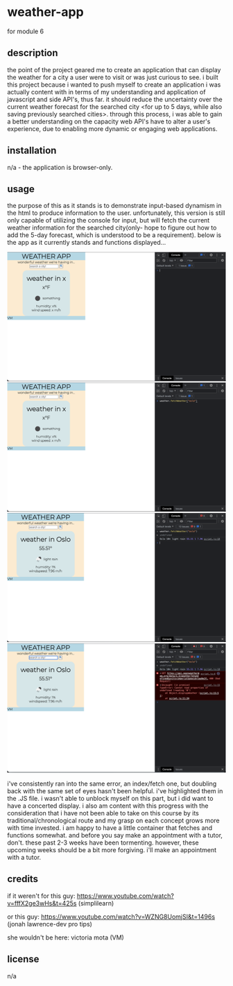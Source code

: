 # weather-app
for module 6

## description

the point of the project geared me to create an application that can display the weather for a city a user were to visit or was just curious to see.
i built this project because i wanted to push myself to create an application i was actually content with in terms of my understanding and application of javascript and side API's, thus far. it should reduce the uncertainty over the current <and future> weather forecast for the searched city <for up to 5 days, while also saving previously searched cities>. through this process, i was able to gain a better understanding on the capacity web API's have to alter a user's experience, due to enabling more dynamic or engaging web applications.

## installation

n/a - the application is browser-only.

## usage

the purpose of this as it stands is to demonstrate input-based dynamism in the html to produce information to the user. unfortunately, this version is still only capable of utilizing the console for input, but will fetch the current weather information for the searched city(only- hope to figure out how to add the 5-day forecast, which is understood to be a requirement). below is the app as it currently stands and functions displayed...

![alt text](assets/images/app-1.png)
![alt text](assets/images/app-2.png)
![alt text](assets/images/app-3.png)
![alt text](assets/images/app-4.png)

i've consistently ran into the same error, an index/fetch one, but doubling back with the same set of eyes hasn't been helpful. i've highlighted them in the .JS file. i wasn't able to unblock myself on this part, but i did want to have a concerted display. i also am content with this progress with the consideration that i have not been able to take on this course by its traditional/chronological route and my grasp on each concept grows more with time invested. i am happy to have a little container that fetches and functions somewhat. and before you say make an appointment with a tutor, don't. these past 2-3 weeks have been tormenting. however, these upcoming weeks should be a bit more forgiving. i'll make an appointment with a tutor.

## credits
if it weren't for this guy:
https://www.youtube.com/watch?v=fffX2ge3wHs&t=425s
(simplilearn)

or this guy:
https://www.youtube.com/watch?v=WZNG8UomjSI&t=1496s
(jonah lawrence-dev pro tips)

she wouldn't be here:
victoria mota (VM)

## license
n/a
